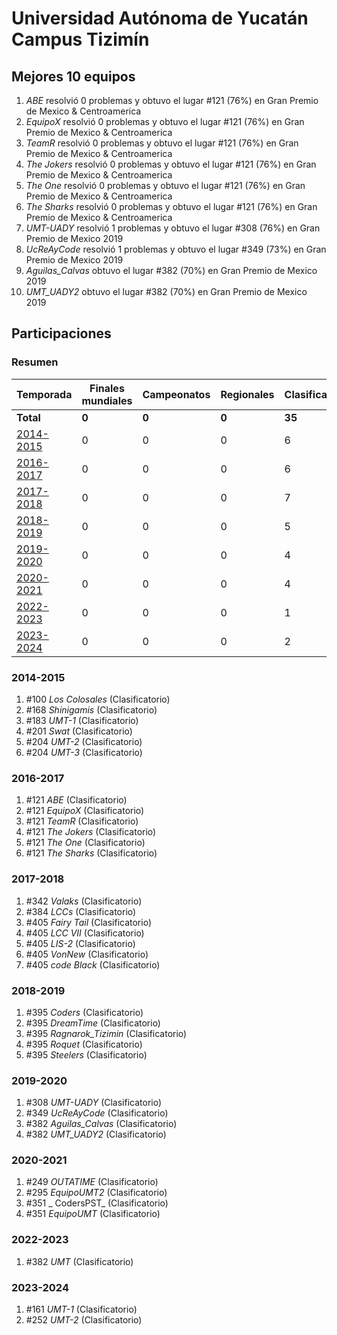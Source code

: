 ---
---

# Universidad Autónoma de Yucatán Campus Tizimín

## Mejores 10 equipos

1. _ABE_ resolvió 0 problemas y obtuvo el lugar #121 (76%) en Gran Premio de Mexico & Centroamerica
1. _EquipoX_ resolvió 0 problemas y obtuvo el lugar #121 (76%) en Gran Premio de Mexico & Centroamerica
1. _TeamR_ resolvió 0 problemas y obtuvo el lugar #121 (76%) en Gran Premio de Mexico & Centroamerica
1. _The Jokers_ resolvió 0 problemas y obtuvo el lugar #121 (76%) en Gran Premio de Mexico & Centroamerica
1. _The One_ resolvió 0 problemas y obtuvo el lugar #121 (76%) en Gran Premio de Mexico & Centroamerica
1. _The Sharks_ resolvió 0 problemas y obtuvo el lugar #121 (76%) en Gran Premio de Mexico & Centroamerica
1. _UMT-UADY_ resolvió 1 problemas y obtuvo el lugar #308 (76%) en Gran Premio de Mexico 2019
1. _UcReAyCode_ resolvió 1 problemas y obtuvo el lugar #349 (73%) en Gran Premio de Mexico 2019
1. _Aguilas_Calvas_ obtuvo el lugar #382 (70%) en Gran Premio de Mexico 2019
1. _UMT_UADY2_ obtuvo el lugar #382 (70%) en Gran Premio de Mexico 2019

## Participaciones

### Resumen

| Temporada | Finales mundiales | Campeonatos | Regionales | Clasificatorios | Equipos |
| --- | --- | --- | --- | --- | --- |
| **Total** | **0** | **0** | **0** | **35** | **35** |
| [2014-2015](#2014-2015) | 0 | 0 | 0 | 6 | 6 |
| [2016-2017](#2016-2017) | 0 | 0 | 0 | 6 | 6 |
| [2017-2018](#2017-2018) | 0 | 0 | 0 | 7 | 7 |
| [2018-2019](#2018-2019) | 0 | 0 | 0 | 5 | 5 |
| [2019-2020](#2019-2020) | 0 | 0 | 0 | 4 | 4 |
| [2020-2021](#2020-2021) | 0 | 0 | 0 | 4 | 4 |
| [2022-2023](#2022-2023) | 0 | 0 | 0 | 1 | 1 |
| [2023-2024](#2023-2024) | 0 | 0 | 0 | 2 | 2 |

### 2014-2015

1. #100 _Los Colosales_ (Clasificatorio)
1. #168 _Shinigamis_ (Clasificatorio)
1. #183 _UMT-1_ (Clasificatorio)
1. #201 _Swat_ (Clasificatorio)
1. #204 _UMT-2_ (Clasificatorio)
1. #204 _UMT-3_ (Clasificatorio)

### 2016-2017

1. #121 _ABE_ (Clasificatorio)
1. #121 _EquipoX_ (Clasificatorio)
1. #121 _TeamR_ (Clasificatorio)
1. #121 _The Jokers_ (Clasificatorio)
1. #121 _The One_ (Clasificatorio)
1. #121 _The Sharks_ (Clasificatorio)

### 2017-2018

1. #342 _Valaks_ (Clasificatorio)
1. #384 _LCCs_ (Clasificatorio)
1. #405 _Fairy Tail_ (Clasificatorio)
1. #405 _LCC VII_ (Clasificatorio)
1. #405 _LIS-2_ (Clasificatorio)
1. #405 _VonNew_ (Clasificatorio)
1. #405 _code Black_ (Clasificatorio)

### 2018-2019

1. #395 _Coders_ (Clasificatorio)
1. #395 _DreamTime_ (Clasificatorio)
1. #395 _Ragnarok_Tizimin_ (Clasificatorio)
1. #395 _Roquet_ (Clasificatorio)
1. #395 _Steelers_ (Clasificatorio)

### 2019-2020

1. #308 _UMT-UADY_ (Clasificatorio)
1. #349 _UcReAyCode_ (Clasificatorio)
1. #382 _Aguilas_Calvas_ (Clasificatorio)
1. #382 _UMT_UADY2_ (Clasificatorio)

### 2020-2021

1. #249 _OUTATIME_ (Clasificatorio)
1. #295 _EquipoUMT2_ (Clasificatorio)
1. #351 _ CodersPST_ (Clasificatorio)
1. #351 _EquipoUMT_ (Clasificatorio)

### 2022-2023

1. #382 _UMT_ (Clasificatorio)

### 2023-2024

1. #161 _UMT-1_ (Clasificatorio)
1. #252 _UMT-2_ (Clasificatorio)



